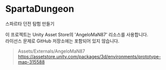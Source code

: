 # SpartaDungeon
스파르타 던전 탐험 만들기


이 프로젝트는 Unity Asset Store의 'AngeloMaN87' 리소스를 사용합니다.  
라이선스 문제로 GitHub 저장소에는 포함되어 있지 않습니다.
> Assets/Externals/AngeloMaN87
https://assetstore.unity.com/packages/3d/environments/prototype-map-315588

